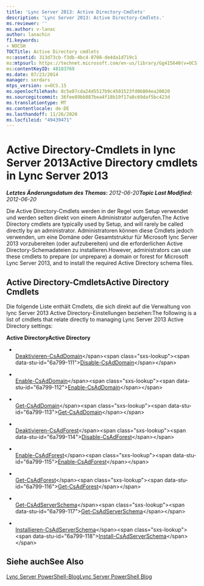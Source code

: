 ```yaml
---
title: 'Lync Server 2013: Active Directory-Cmdlets'
description: 'Lync Server 2013: Active Directory-Cmdlets.'
ms.reviewer: ''
ms.author: v-lanac
author: lanachin
f1.keywords:
- NOCSH
TOCTitle: Active Directory cmdlets
ms:assetid: 313d73cb-f3db-4bc4-8708-de4da1d719c1
ms:mtpsurl: https://technet.microsoft.com/en-us/library/Gg415640(v=OCS.15)
ms:contentKeyID: 48183769
ms.date: 07/23/2014
manager: serdars
mtps_version: v=OCS.15
ms.openlocfilehash: 8c5e87cda24d5517b9c4501523fd06804ea20020
ms.sourcegitcommit: 36fee89bb887bea4f18b19f17a8c69daf5bc423d
ms.translationtype: MT
ms.contentlocale: de-DE
ms.lasthandoff: 11/26/2020
ms.locfileid: "49439471"
---
```

# <a name="active-directory-cmdlets-in-lync-server-2013"></a><span data-ttu-id="6a799-103">Active Directory-Cmdlets in lync Server 2013</span><span class="sxs-lookup"><span data-stu-id="6a799-103">Active Directory cmdlets in Lync Server 2013</span></span>

<div data-xmlns="http://www.w3.org/1999/xhtml">

<div class="topic" data-xmlns="http://www.w3.org/1999/xhtml" data-msxsl="urn:schemas-microsoft-com:xslt" data-cs="https://msdn.microsoft.com/">

<div data-asp="https://msdn2.microsoft.com/asp">



</div>

<div id="mainSection">

<div id="mainBody"><span data-ttu-id="6a799-104">

<span> </span></span><span class="sxs-lookup"><span data-stu-id="6a799-104">

<span> </span></span></span>

<span data-ttu-id="6a799-105">_**Letztes Änderungsdatum des Themas:** 2012-06-20_</span><span class="sxs-lookup"><span data-stu-id="6a799-105">_**Topic Last Modified:** 2012-06-20_</span></span>

<span data-ttu-id="6a799-106">Die Active Directory-Cmdlets werden in der Regel vom Setup verwendet und werden selten direkt von einem Administrator aufgerufen.</span><span class="sxs-lookup"><span data-stu-id="6a799-106">The Active Directory cmdlets are typically used by Setup, and will rarely be called directly by an administrator.</span></span> <span data-ttu-id="6a799-107">Administratoren können diese Cmdlets jedoch verwenden, um eine Domäne oder Gesamtstruktur für Microsoft lync Server 2013 vorzubereiten (oder aufzubereiten) und die erforderlichen Active Directory-Schemadateien zu installieren.</span><span class="sxs-lookup"><span data-stu-id="6a799-107">However, administrators can use these cmdlets to prepare (or unprepare) a domain or forest for Microsoft Lync Server 2013, and to install the required Active Directory schema files.</span></span>

<div>

## <a name="active-directory-cmdlets"></a><span data-ttu-id="6a799-108">Active Directory-Cmdlets</span><span class="sxs-lookup"><span data-stu-id="6a799-108">Active Directory Cmdlets</span></span>

<span data-ttu-id="6a799-109">Die folgende Liste enthält Cmdlets, die sich direkt auf die Verwaltung von lync Server 2013 Active Directory-Einstellungen beziehen:</span><span class="sxs-lookup"><span data-stu-id="6a799-109">The following is a list of cmdlets that relate directly to managing Lync Server 2013 Active Directory settings:</span></span>

<span data-ttu-id="6a799-110">**Active Directory**</span><span class="sxs-lookup"><span data-stu-id="6a799-110">**Active Directory**</span></span>

  - <span></span>  
    <span data-ttu-id="6a799-111">[Deaktivieren-CsAdDomain](https://technet.microsoft.com/library/Gg398785(v=OCS.15))</span><span class="sxs-lookup"><span data-stu-id="6a799-111">[Disable-CsAdDomain](https://technet.microsoft.com/library/Gg398785(v=OCS.15))</span></span>

  - <span></span>  
    <span data-ttu-id="6a799-112">[Enable-CsAdDomain](https://technet.microsoft.com/library/Gg412764(v=OCS.15))</span><span class="sxs-lookup"><span data-stu-id="6a799-112">[Enable-CsAdDomain](https://technet.microsoft.com/library/Gg412764(v=OCS.15))</span></span>

  - <span></span>  
    <span data-ttu-id="6a799-113">[Get-CsAdDomain](https://technet.microsoft.com/library/Gg398453(v=OCS.15))</span><span class="sxs-lookup"><span data-stu-id="6a799-113">[Get-CsAdDomain](https://technet.microsoft.com/library/Gg398453(v=OCS.15))</span></span>

<!-- end list -->

  - <span></span>  
    <span data-ttu-id="6a799-114">[Deaktivieren-CsAdForest](https://technet.microsoft.com/library/Gg398122(v=OCS.15))</span><span class="sxs-lookup"><span data-stu-id="6a799-114">[Disable-CsAdForest](https://technet.microsoft.com/library/Gg398122(v=OCS.15))</span></span>

  - <span></span>  
    <span data-ttu-id="6a799-115">[Enable-CsAdForest](https://technet.microsoft.com/library/Gg425713(v=OCS.15))</span><span class="sxs-lookup"><span data-stu-id="6a799-115">[Enable-CsAdForest](https://technet.microsoft.com/library/Gg425713(v=OCS.15))</span></span>

  - <span></span>  
    <span data-ttu-id="6a799-116">[Get-CsAdForest](https://technet.microsoft.com/library/Gg412995(v=OCS.15))</span><span class="sxs-lookup"><span data-stu-id="6a799-116">[Get-CsAdForest](https://technet.microsoft.com/library/Gg412995(v=OCS.15))</span></span>

<!-- end list -->

  - <span></span>  
    <span data-ttu-id="6a799-117">[Get-CsAdServerSchema](https://technet.microsoft.com/library/Gg413070(v=OCS.15))</span><span class="sxs-lookup"><span data-stu-id="6a799-117">[Get-CsAdServerSchema](https://technet.microsoft.com/library/Gg413070(v=OCS.15))</span></span>

  - <span></span>  
    <span data-ttu-id="6a799-118">[Installieren-CsAdServerSchema](https://technet.microsoft.com/library/Gg398681(v=OCS.15))</span><span class="sxs-lookup"><span data-stu-id="6a799-118">[Install-CsAdServerSchema](https://technet.microsoft.com/library/Gg398681(v=OCS.15))</span></span>

</div>

<div>

## <a name="see-also"></a><span data-ttu-id="6a799-119">Siehe auch</span><span class="sxs-lookup"><span data-stu-id="6a799-119">See Also</span></span>


[<span data-ttu-id="6a799-120">Lync Server PowerShell-Blog</span><span class="sxs-lookup"><span data-stu-id="6a799-120">Lync Server PowerShell Blog</span></span>](https://go.microsoft.com/fwlink/p/?linkid=203150)  
  

<span data-ttu-id="6a799-121"></div>

</div>

<span> </span>

</div>

</div>

</span><span class="sxs-lookup"><span data-stu-id="6a799-121"></div>

</div>

<span> </span>

</div>

</div>

</span></span></div>

